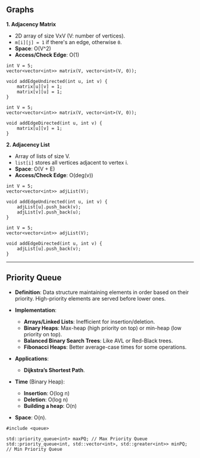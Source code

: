 ## Graphs

**1. Adjacency Matrix**
- 2D array of size VxV (V: number of vertices).
- `m[i][j] = 1` if there's an edge, otherwise `0`.
- **Space**: O(V^2)
- **Access/Check Edge**: O(1)

```
int V = 5;
vector<vector<int>> matrix(V, vector<int>(V, 0));

void addEdgeUndirected(int u, int v) {
    matrix[u][v] = 1;
    matrix[v][u] = 1;
}
```

```
int V = 5;
vector<vector<int>> matrix(V, vector<int>(V, 0));

void addEdgeDirected(int u, int v) {
    matrix[u][v] = 1;
}
```

**2. Adjacency List**
- Array of lists of size V.
- `list[i]` stores all vertices adjacent to vertex i.
- **Space**: O(V + E)
- **Access/Check Edge**: O(deg(v))

```
int V = 5;
vector<vector<int>> adjList(V);

void addEdgeUndirected(int u, int v) {
    adjList[u].push_back(v);
    adjList[v].push_back(u);
}
```

```
int V = 5;
vector<vector<int>> adjList(V);

void addEdgeDirected(int u, int v) {
    adjList[u].push_back(v);
}
```

---

## Priority Queue

- **Definition**: Data structure maintaining elements in order based on their priority. High-priority elements are served before lower ones.

- **Implementation**:
  - **Arrays/Linked Lists**: Inefficient for insertion/deletion.
  - **Binary Heaps**: Max-heap (high priority on top) or min-heap (low priority on top).
  - **Balanced Binary Search Trees**: Like AVL or Red-Black trees.
  - **Fibonacci Heaps**: Better average-case times for some operations.

- **Applications**:
  - **Dijkstra’s Shortest Path**.

- **Time** (Binary Heap):
  - **Insertion**: O(log n)
  - **Deletion**: O(log n)
  - **Building a heap**: O(n)

- **Space**: O(n).

```
#include <queue>

std::priority_queue<int> maxPQ; // Max Priority Queue
std::priority_queue<int, std::vector<int>, std::greater<int>> minPQ; // Min Priority Queue
```
